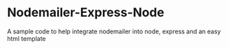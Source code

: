 # Nodemailer-Express-Node
 A sample code to help integrate nodemailer into node, express and an easy html template
